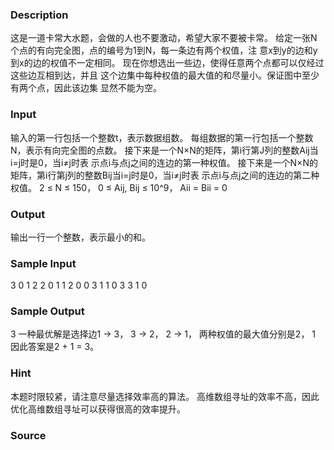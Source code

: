 
### Description
这是一道卡常大水题，会做的人也不要激动，希望大家不要被卡常。
给定一张N个点的有向完全图，点的编号为1到N，每一条边有两个权值，注
意x到y的边和y到x的边的权值不一定相同。
现在你想选出一些边，使得任意两个点都可以仅经过这些边互相到达，并且
这个边集中每种权值的最大值的和尽量小。保证图中至少有两个点，因此该边集
显然不能为空。
### Input
输入的第一行包括一个整数t，表示数据组数。
每组数据的第一行包括一个整数N，表示有向完全图的点数。
接下来是一个N×N的矩阵，第i行第J列的整数Aij当i=j时是0，当i≠j时表
示点i与点j之间的连边的第一种权值。
接下来是一个N×N的矩阵，第i行第j列的整数Bij当i=j时是0，当i≠j时表
示点i与点j之间的连边的第二种权值。
2 ≤ N ≤ 150， 0 ≤ Aij, Bij ≤ 10^9， Aii = Bii = 0
### Output
输出一行一个整数，表示最小的和。
### Sample Input
3
0 1 2
2 0 1
1 2 0
0 3 1
1 0 3
3 1 0
### Sample Output
3
一种最优解是选择边1 → 3， 3 → 2， 2 → 1， 两种权值的最大值分别是2， 1
因此答案是2 + 1 = 3。
### Hint
本题时限较紧，请注意尽量选择效率高的算法。
高维数组寻址的效率不高，因此优化高维数组寻址可以获得很高的效率提升。
### Source
